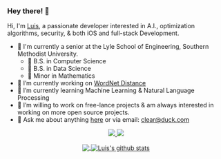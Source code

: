 ### Hey there! 👋

Hi, I'm [Luis](https://luisegarduno.github.io), a passionate developer interested in A.I., optimization algorithms, security, & both iOS and full-stack Development.
- 🏫 I'm currently a senior at the Lyle School of Engineering, Southern Methodist University.
     - 📜 B.S. in Computer Science
     - 📜 B.S. in Data Science
     - 📜 Minor in Mathematics
- 🔭 I’m currently working on [WordNet Distance](https://github.com/luisegarduno/NLP-Projects)
- 🌱 I’m currently learning Machine Learning & Natural Language Processing
- 👯 I’m willing to work on free-lance projects & am always interested in working on more open source projects.
- 💬 Ask me about anything [here](https://github.com/luisegarduno/luisegarduno/issues) or via email: clear@duck.com

<p align="center">
  <a href="https://www.linkedin.com/in/luisegarduno/">
    <img src="https://img.shields.io/badge/-LinkedIn-blue?style=flat-square&logo=Linkedin&logoColor=white&link=https://www.linkedin.com/in/luisegarduno/"/>
  </a>
  <a href="https://www.linkedin.com/in/luisegarduno/">
    <img src="https://hits.seeyoufarm.com/api/count/incr/badge.svg?url=https://github.com/luisegarduno&count_bg=%236BE3D4&title_bg=%23555555&icon=&icon_color=%23E7E7E7&title=Profile-Visits&edge_flat=false"/>
  </a>
</p>

<p align="center">
  <a href="https://github.com/luisegarduno/github-readme-stats">
    <img align="center" src="https://github-readme-stats.vercel.app/api/top-langs/?username=luisegarduno&layout=compact&langs_count=8&count_private=true&theme=radical" />
  </a>
  <a href="https://github.com/luisegarduno/github-readme-stats">
    <img align="center" src="https://github-readme-stats.vercel.app/api?username=luisegarduno&show_icons=true&count_private=true&include_all_commits=true&theme=radical" alt="Luis's github stats" />
  </a>
</p>

<!-- p align="center">
     <a href="https://github.com/luisegarduno/JSON_SearchEngine">
          <img align="center" src="https://github-readme-stats.vercel.app/api/pin/?username=luisegarduno&repo=JSON_SearchEngine&theme=radical" />
     </a>
     <a href="https://github.com/luisegarduno/Various-ShortestPath-Algorithms">
          <img align="center" src="https://github-readme-stats.vercel.app/api/pin/?username=luisegarduno&repo=Various-ShortestPath-Algorithms&theme=radical" />
     </a>
     <a href="https://github.com/luisegarduno/MachineLearning_Projects">
          <img align="center" src="https://github-readme-stats.vercel.app/api/pin/?username=luisegarduno&repo=MachineLearning_Projects&theme=radical" />
     </a>
     <a href="https://github.com/luisegarduno/CampusPlus">
          <img align="center" src="https://github-readme-stats.vercel.app/api/pin/?username=luisegarduno&repo=CampusPlus&theme=radical" />
     </a>
     <a href="https://github.com/luisegarduno/WakeUpZoom">
          <img align="center" src="https://github-readme-stats.vercel.app/api/pin/?username=luisegarduno&repo=WakeUpZoom&theme=radical" />
     </a>
     <a href="https://github.com/luisegarduno/PHIL1319-FinalReview">
          <img align="center" src="https://github-readme-stats.vercel.app/api/pin/?username=luisegarduno&repo=PHIL1319-FinalReview&theme=radical" />
     </a>     
</p -->
